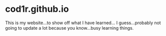 # cod1r.github.io
This is my website...to show off what I have learned...
I guess...probably not going to update a lot because you know...busy learning things.

